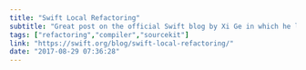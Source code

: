 ```yaml
---
title: "Swift Local Refactoring"
subtitle: "Great post on the official Swift blog by Xi Ge in which he looks at the new Swift refactoring engine available in Xcode 9. This new engine can perform both local and global transformations of our code, and the logic behind local refactoring actions is implemented entirely  in the Swift compiler and SourceKit, and is open-source. This is great as it means we can contribute refactoring actions. Xi examines the kinds of local refactoring actions available and shows us how we can get started adding our own."
tags: ["refactoring","compiler","sourcekit"]
link: "https://swift.org/blog/swift-local-refactoring/"
date: "2017-08-29 07:36:28"
---
```

